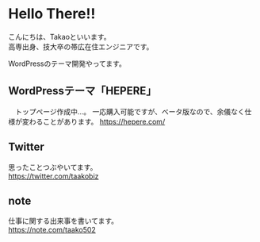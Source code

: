 # Hello There!!
こんにちは、Takaoといいます。<br>
高専出身、技大卒の帯広在住エンジニアです。<br>

WordPressのテーマ開発やってます。

## WordPressテーマ「HEPERE」
　トップページ作成中…。
一応購入可能ですが、ベータ版なので、余儀なく仕様が変わることがあります。
https://hepere.com/

## Twitter
思ったことつぶやいてます。<br>
https://twitter.com/taakobiz

## note
仕事に関する出来事を書いてます。<br>
https://note.com/taako502
